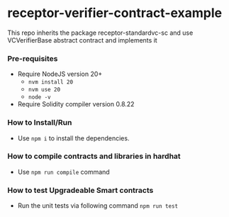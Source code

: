 # receptor-verifier-contract-example

This repo inherits the package receptor-standardvc-sc and use VCVerifierBase abstract contract and implements it

### Pre-requisites

- Require NodeJS version 20+
  - `nvm install 20`
  - `nvm use 20`
  - `node -v`
- Require Solidity compiler version 0.8.22

### How to Install/Run

- Use `npm i` to install the dependencies.

### How to compile contracts and libraries in hardhat

- Use `npm run compile` command

### How to test Upgradeable Smart contracts

- Run the unit tests via following command
  `npm run test`
